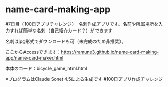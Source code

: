 # name-card-making-app
#7日目（100日アプリチャレンジ）　名刺作成アプリです。名前や所属場所を入力すれば簡単な名刺（自己紹介カード？）ができます


名刺はjpg形式でダウンロードも可（未完成のため非推奨）。


ここからAccessできます：https://ramune3.github.io/name-card-making-app/name-card-maker.html

本体のコード：bicycle_game_html.html

※プログラムはClaude Sonet 4.5による生成です #100日アプリ作成チャレンジ
